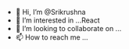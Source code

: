 - 👋 Hi, I’m @Srikrushna
- 👀 I’m interested in ...React
- 💞️ I’m looking to collaborate on ...
- 📫 How to reach me ...

<!---
Srikrushna/Srikrushna is a ✨ special ✨ repository because its `README.md` (this file) appears on your GitHub profile.
You can click the Preview link to take a look at your changes.
--->
